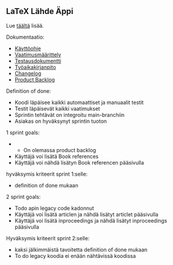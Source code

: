 ## LaTeX Lähde Äppi

Lue [täältä](https://ohjelmistotuotanto-hy.github.io/flask/) lisää.

Dokumentaatio:
- [Käyttöohje](./Dokumentaatio/Kayttoohje.md)
- [Vaatimusmäärittely](./Dokumentaatio/Vaatimusmaarittely.md)
- [Testausdokumentti](./Dokumentaatio/Testaus.md)
- [Työaikakirjanpito](./Dokumentaatio/Tuntikirjanpito.md)
- [Changelog](./Dokumentaatio/Changelog.md)
- [Product Backlog](https://helsinkifi-my.sharepoint.com/:x:/g/personal/nbleo_ad_helsinki_fi/EQHXOMkKRR9HoHAqoGDRjTQBO5WE0JgBWxgEZlVUB0VPGQ?e=zgXIkE)


Definition of done:
* Koodi läpäisee kaikki automaattiset ja manuaalit testit
* Testit läpäisevät kaikki vaatimukset
* Sprintin tehtävät on integroitu main-branchiin
* Asiakas on hyväksynyt sprintin tuoton


1 sprint goals:
* * On olemassa product backlog
* Käyttäjä voi lisätä Book references
* Käyttäjä voi nähdä lisätyn Book referencen pääsivulla
  

hyväksymis kriteerit sprint 1:selle:
* definition of done mukaan


2 sprint goals:
* Todo apin legacy code kadonnut
* Käyttäjä voi lisätä articlen ja nähdä lisätyt articlet pääsivulla
* Käyttäjä voi lisätä inproceedings ja nähdä lisätyt inproceedings pääsivulla



Hyväksymis kriteerit sprint 2:selle:
* kaksi jälkimmäistä tavoitetta definition of done mukaan
* To do legacy koodia ei enään nähtävissä koodissa
  
